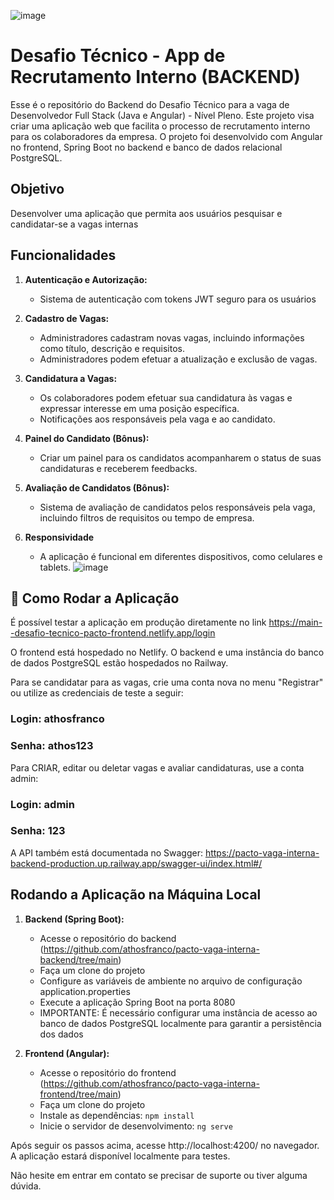 ![image](https://github.com/athosfranco/pacto-vaga-interna-frontend/assets/73993813/85d71dfc-d43b-4e6a-8d39-a13eb87cac52)
# Desafio Técnico - App de Recrutamento Interno (BACKEND)

Esse é o repositório do Backend do Desafio Técnico para a vaga de Desenvolvedor Full Stack (Java e Angular) - Nível Pleno. Este projeto visa criar uma aplicação web que facilita o processo de recrutamento interno para os colaboradores da empresa. O projeto foi desenvolvido com Angular no frontend, Spring Boot no backend e banco de dados relacional PostgreSQL.

## Objetivo

Desenvolver uma aplicação que permita aos usuários pesquisar e candidatar-se a vagas internas

## Funcionalidades

1. **Autenticação e Autorização:**
   - Sistema de autenticação com tokens JWT seguro para os usuários

2. **Cadastro de Vagas:**
   - Administradores cadastram novas vagas, incluindo informações como título, descrição e requisitos.
   - Administradores podem efetuar a atualização e exclusão de vagas.

3. **Candidatura a Vagas:**
   - Os colaboradores podem efetuar sua candidatura às vagas e expressar interesse em uma posição específica.
   - Notificações aos responsáveis pela vaga e ao candidato.

4. **Painel do Candidato (Bônus):**
   - Criar um painel para os candidatos acompanharem o status de suas candidaturas e receberem feedbacks.

5. **Avaliação de Candidatos (Bônus):**
   - Sistema de avaliação de candidatos pelos responsáveis pela vaga, incluindo filtros de requisitos ou tempo de empresa.

6. **Responsividade**
   - A aplicação é funcional em diferentes dispositivos, como celulares e tablets.
     ![image](https://github.com/athosfranco/pacto-vaga-interna-frontend/assets/73993813/9c74584b-db37-4b60-84b5-9e914c9ec652)

## 🚀 Como Rodar a Aplicação

É possível testar a aplicação em produção diretamente no link https://main--desafio-tecnico-pacto-frontend.netlify.app/login

O frontend está hospedado no Netlify. O backend e uma instância do banco de dados PostgreSQL estão hospedados no Railway. 

Para se candidatar para as vagas, crie uma conta nova no menu "Registrar" ou utilize as credenciais de teste a seguir: <br>
### Login: athosfranco <br>
### Senha: athos123

Para CRIAR, editar ou deletar vagas e avaliar candidaturas, use a conta admin:

### Login: admin 
### Senha: 123

A API também está documentada no Swagger: https://pacto-vaga-interna-backend-production.up.railway.app/swagger-ui/index.html#/

## Rodando a Aplicação na Máquina Local

1. **Backend (Spring Boot):**
   - Acesse o repositório do backend (https://github.com/athosfranco/pacto-vaga-interna-backend/tree/main)
   - Faça um clone do projeto
   - Configure as variáveis de ambiente no arquivo de configuração application.properties
   - Execute a aplicação Spring Boot na porta 8080  
   - IMPORTANTE: É necessário configurar uma instância de acesso ao banco de dados PostgreSQL localmente para garantir a persistência dos dados

3. **Frontend (Angular):**
   - Acesse o repositório do frontend (https://github.com/athosfranco/pacto-vaga-interna-frontend/tree/main)
   - Faça um clone do projeto
   - Instale as dependências: `npm install`
   - Inicie o servidor de desenvolvimento: `ng serve`

 Após seguir os passos acima, acesse http://localhost:4200/ no navegador. A aplicação estará disponível localmente para testes.

Não hesite em entrar em contato se precisar de suporte ou tiver alguma dúvida.

